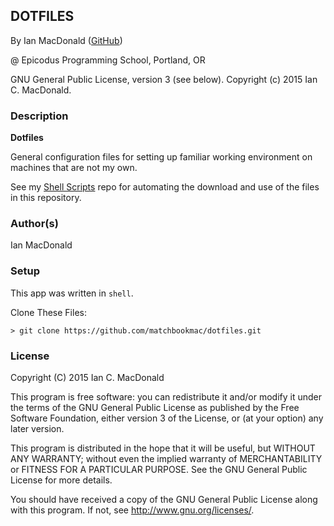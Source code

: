 ## DOTFILES

<a href="APP LINK IF APPLICABLE" target="#"><APP LINK NAME></a>

By Ian MacDonald (<a href="https://github.com/matchbookmac" target="#">GitHub</a>)

@ Epicodus Programming School, Portland, OR

GNU General Public License, version 3 (see below). Copyright (c) 2015 Ian C. MacDonald.

### Description

**Dotfiles**

General configuration files for setting up familiar working environment on machines that are not my own.

See my <a href="https://github.com/matchbookmac/shell_scripts" target="#">Shell Scripts</a> repo for automating the download and use of the files in this repository.

### Author(s)

Ian MacDonald

### Setup

This app was written in `shell`.

Clone These Files:

```console
> git clone https://github.com/matchbookmac/dotfiles.git

```

### License ###
Copyright  (C)  2015  Ian C. MacDonald

This program is free software: you can redistribute it and/or modify
it under the terms of the GNU General Public License as published by
the Free Software Foundation, either version 3 of the License, or
(at your option) any later version.

This program is distributed in the hope that it will be useful,
but WITHOUT ANY WARRANTY; without even the implied warranty of
MERCHANTABILITY or FITNESS FOR A PARTICULAR PURPOSE.  See the
GNU General Public License for more details.

You should have received a copy of the GNU General Public License
along with this program.  If not, see <http://www.gnu.org/licenses/>.
